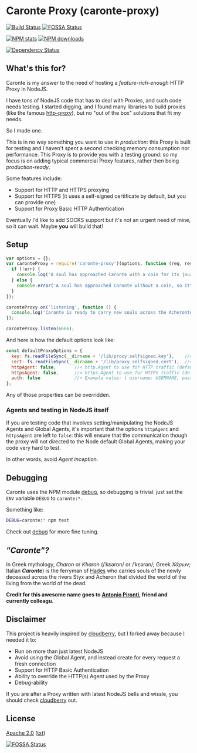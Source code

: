 # Caronte Proxy (caronte-proxy)

[![Build Status](https://travis-ci.org/detro/node-caronte-proxy.svg?branch=master)](https://travis-ci.org/detro/node-caronte-proxy)
[![FOSSA Status](https://app.fossa.io/api/projects/git%2Bgithub.com%2Fdetro%2Fnode-caronte-proxy.svg?type=shield)](https://app.fossa.io/projects/git%2Bgithub.com%2Fdetro%2Fnode-caronte-proxy?ref=badge_shield)

[![NPM stats](https://nodei.co/npm/caronte-proxy.png?downloads=true)](https://nodei.co/npm/caronte-proxy/)
[![NPM downloads](https://nodei.co/npm-dl/caronte-proxy.png)](https://nodei.co/npm/caronte-proxy/)

[![Dependency Status](https://dependencyci.com/github/detro/node-caronte-proxy/badge)](https://dependencyci.com/github/detro/node-caronte-proxy)

## What's this for?

Caronte is my answer to the need of hosting a _feature-rich-enough_ HTTP Proxy in NodeJS.

I have tons of NodeJS code that has to deal with Proxies, and such code needs testing.
I started digging, and I found many libraries to build proxies (like the
famous [http-proxy](https://www.npmjs.com/package/http-proxy)), but no "out of the box"
solutions that fit my needs.

So I made one.

This is in no way something you want to use in _production_: this Proxy is built
for testing and I haven't spent a second checking memory consumption nor
performance. This Proxy is to provide you with a testing ground: so my focus
is on adding typical commercial Proxy features, rather then being _production-ready_.

Some features include:

* Support for HTTP and HTTPS proxying
* Support for HTTPS (it uses a self-signed certificate by default, but you can provide one)
* Support for Proxy Basic HTTP Authentication

Eventually I'd like to add SOCKS support but it's not an urgent need of mine,
so it can wait. Maybe **you** will build that!

## Setup

```javascript
var options = {};
var caronteProxy = require('caronte-proxy')(options, function (req, res, err) {
  if (!err) {
    console.log('A soul has approached Caronte with a coin for its journey...');
  } else {
    console.error('A soul has approached Caronte without a coin, so it\'s going to remain in Limbo for ethernity...');
  }
});

caronteProxy.on('listening', function () {
  console.log('Caronte is ready to carry new souls across the Acheronte...');
});

caronteProxy.listen(6666);
````

And here is how the default options look like:
```javascript
const defaultProxyOptions = {
  key: fs.readFileSync(__dirname + '/lib/proxy.selfsigned.key'),    //< TLS key to be used for HTTPS proxying (default: built-in self signed key)
  cert: fs.readFileSync(__dirname + '/lib/proxy.selfsigned.cert'),  //< TLS certificate to be used for HTTPS proxying (default: built-in self signed certificate)
  httpAgent: false,       //< http.Agent to use for HTTP traffic (default: 'false', i.e. no Agent, no socket reuse)
  httpsAgent: false,      //< https.Agent to use for HTTPS traffic (default: 'false', i.e. no Agent, no socket reuse)
  auth: false             //< Example value: { username: USERNAME, password: PASSWORD[, realm: USED_ONLY_IF_NOT_EMPTY]}
};
````

Any of those properties can be overridden.

### Agents and testing in NodeJS itself

If you are testing code that involves setting/manipulating the NodeJS Agents and Global Agents,
it's important that the options `httpAgent` and `httpsAgent` are left to `false`:
this will ensure that the communication though the proxy will not directed to the
Node default Global Agents, making your code very hard to test.

In other words, avoid _Agent inception_.

## Debugging
Caronte uses the NPM module [debug](https://www.npmjs.com/package/debug), so
debugging is trivial: just set the `ENV` variable `DEBUG` to `caronte:*`.

Something like:
```bash
DEBUG=caronte:* npm test
```

Check out [debug](https://www.npmjs.com/package/debug) for more fine tuning. 

## _"Caronte"?_
In Greek mythology, _Charon_ or _Kharon_ (/ˈkɛərɒn/ or /ˈkɛərən/; Greek _Χάρων_; Italian **_Caronte_**)
is the ferryman of [Hades](https://en.wikipedia.org/wiki/Hades) who carries
souls of the newly deceased across the rivers Styx and Acheron that divided
the world of the living from the world of the dead.

**Credit for this awesome name goes to [Antonio Pironti](https://github.com/antoniopironti),
friend and currently colleagu**.

## Disclaimer
This project is heavily inspired by [cloudberry](https://github.com/monai/cloudberry),
but I forked away because I needed it to:

* Run on more than just latest NodeJS
* Avoid using the Global Agent, and instead create for every request a fresh connection
* Support for HTTP Basic Authentication
* Ability to override the HTTP(s) Agent used by the Proxy
* Debug-ability

If you are after a Proxy written with latest NodeJS bells and wissle, you should check
[cloudberry](https://github.com/monai/cloudberry) out.

## License

[Apache 2.0](https://www.apache.org/licenses/LICENSE-2.0) ([txt](https://www.apache.org/licenses/LICENSE-2.0.txt))


[![FOSSA Status](https://app.fossa.io/api/projects/git%2Bgithub.com%2Fdetro%2Fnode-caronte-proxy.svg?type=large)](https://app.fossa.io/projects/git%2Bgithub.com%2Fdetro%2Fnode-caronte-proxy?ref=badge_large)